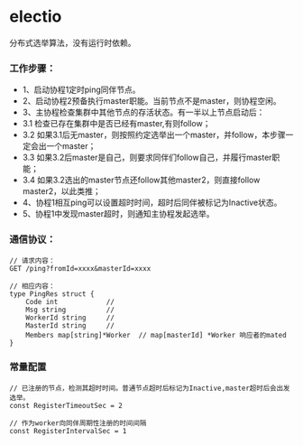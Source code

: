 # electio

分布式选举算法，没有运行时依赖。

### 工作步骤：

- 1、启动协程1定时ping同伴节点。
- 2、启动协程2预备执行master职能。当前节点不是master，则协程空闲。
- 3、主协程检查集群中其他节点的存活状态。有一半以上节点启动后：
 - 3.1 检查已存在集群中是否已经有master,有则follow；
 - 3.2 如果3.1后无master，则按照约定选举出一个master，并follow，本步骤一定会出一个master；
 - 3.3 如果3.2后master是自己，则要求同伴们follow自己，并履行master职能；
 - 3.4 如果3.2选出的master节点还follow其他master2，则直接follow master2，以此类推；
- 4、协程1相互ping可以设置超时时间，超时后同伴被标记为Inactive状态。
- 5、协程1中发现master超时，则通知主协程发起选举。

### 通信协议：
```
// 请求内容：
GET /ping?fromId=xxxx&masterId=xxxx
```
```
// 相应内容：
type PingRes struct {
	Code int            // 
	Msg string          // 
	WorkerId string     //
	MasterId string     // 
	Members map[string]*Worker  // map[masterId] *Worker 响应者的mated
}

```

### 常量配置
```
// 已注册的节点，检测其超时时间。普通节点超时后标记为Inactive,master超时后会出发选举。
const RegisterTimeoutSec = 2  

// 作为worker向同伴周期性注册的时间间隔
const RegisterIntervalSec = 1 
```
